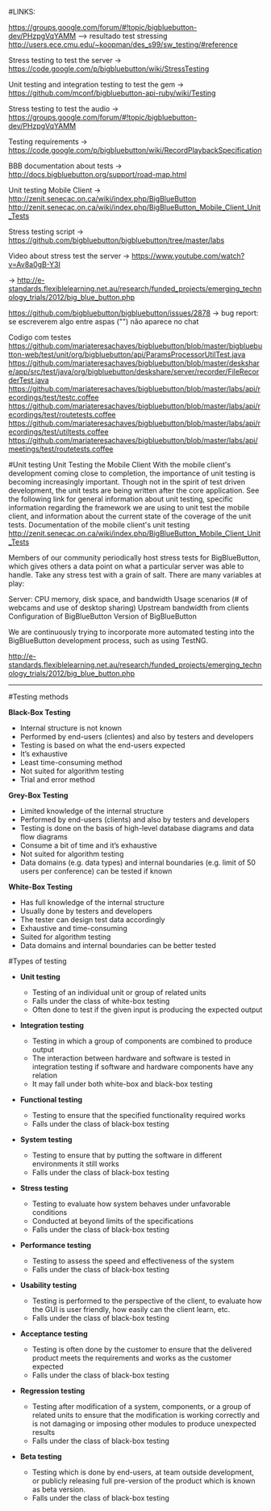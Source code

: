 #LINKS:

https://groups.google.com/forum/#!topic/bigbluebutton-dev/PHzpgVqYAMM    --> resultado test stressing
http://users.ece.cmu.edu/~koopman/des_s99/sw_testing/#reference 

Stress testing to test the server -> https://code.google.com/p/bigbluebutton/wiki/StressTesting

Unit testing and integration testing to test the gem -> https://github.com/mconf/bigbluebutton-api-ruby/wiki/Testing

Stress testing to test the audio -> https://groups.google.com/forum/#!topic/bigbluebutton-dev/PHzpgVqYAMM

Testing requirements -> https://code.google.com/p/bigbluebutton/wiki/RecordPlaybackSpecification

BBB documentation about tests -> http://docs.bigbluebutton.org/support/road-map.html

Unit testing Mobile Client -> http://zenit.senecac.on.ca/wiki/index.php/BigBlueButton http://zenit.senecac.on.ca/wiki/index.php/BigBlueButton_Mobile_Client_Unit_Tests

Stress testing script -> https://github.com/bigbluebutton/bigbluebutton/tree/master/labs

Video about stress test the server -> https://www.youtube.com/watch?v=Av8a0gB-Y3I

-> http://e-standards.flexiblelearning.net.au/research/funded_projects/emerging_technology_trials/2012/big_blue_button.php

https://github.com/bigbluebutton/bigbluebutton/issues/2878 -> bug report: se escreverem algo entre aspas ("") não aparece no chat

Codigo com testes
https://github.com/mariateresachaves/bigbluebutton/blob/master/bigbluebutton-web/test/unit/org/bigbluebutton/api/ParamsProcessorUtilTest.java
https://github.com/mariateresachaves/bigbluebutton/blob/master/deskshare/app/src/test/java/org/bigbluebutton/deskshare/server/recorder/FileRecorderTest.java
https://github.com/mariateresachaves/bigbluebutton/blob/master/labs/api/recordings/test/testc.coffee
https://github.com/mariateresachaves/bigbluebutton/blob/master/labs/api/recordings/test/routetests.coffee
https://github.com/mariateresachaves/bigbluebutton/blob/master/labs/api/recordings/test/utiltests.coffee
https://github.com/mariateresachaves/bigbluebutton/blob/master/labs/api/meetings/test/routetests.coffee

#Unit testing
Unit Testing the Mobile Client
With the mobile client's development coming close to completion, the importance of unit testing is becoming increasingly important. Though not in the spirit of test driven development, the unit tests are being written after the core application. See the following link for general information about unit testing, specific information regarding the framework we are using to unit test the mobile client, and information about the current state of the coverage of the unit tests.
Documentation of the mobile client's unit testing    
http://zenit.senecac.on.ca/wiki/index.php/BigBlueButton_Mobile_Client_Unit_Tests


Members of our community periodically host stress tests for BigBlueButton, which gives others a data point on what a particular server was able to handle. Take any stress test with a grain of salt. There are many variables at play:

Server: CPU memory, disk space, and bandwidth
Usage scenarios (# of webcams and use of desktop sharing)
Upstream bandwidth from clients
Configuration of BigBlueButton
Version of BigBlueButton


We are continuously trying to incorporate more automated testing into the BigBlueButton development process, such as using TestNG.


http://e-standards.flexiblelearning.net.au/research/funded_projects/emerging_technology_trials/2012/big_blue_button.php

------------------------------------------------------------

#Testing methods

**Black-Box Testing**

-	Internal structure is not known
-	Performed by end-users (clientes) and also by testers and developers
-	Testing is based on what the end-users expected
-	It’s exhaustive
- Least time-consuming method
-	Not suited for algorithm testing
- Trial and error method

**Grey-Box Testing**

-	Limited knowledge of the internal structure
-	Performed by end-users (clients) and also by testers and developers
-	Testing is done on the basis of high-level database diagrams and data flow diagrams
-	Consume a bit of time and it’s exhaustive
- Not suited for algorithm testing
-	Data domains (e.g. data types) and internal boundaries (e.g. limit of 50 users per conference) can be tested if known

**White-Box Testing**

-	Has full knowledge of the internal structure
-	Usually done by testers and developers
-	The tester can design test data accordingly
-	Exhaustive and time-consuming
- Suited for algorithm testing
-	Data domains and internal boundaries can be better tested

#Types of testing

-	**Unit testing**
	- Testing of an individual unit or group of related units
	- Falls under the class of white-box testing 
	- Often done to test if the given input is producing the expected output

-	**Integration testing**
	- Testing in which a group of components are combined to produce output
	- The interaction between hardware and software is tested in integration testing if software and hardware components have any relation
	- It may fall under both white-box and black-box testing 

-	**Functional testing**
	- Testing to ensure that the specified functionality required works
	- Falls under the class of black-box testing

-	**System testing**
	- Testing to ensure that by putting the software in different environments it still works
	- Falls under the class of black-box testing

-	**Stress testing**
	- Testing to evaluate how system behaves under unfavorable conditions
	- Conducted at beyond limits of the specifications
	- Falls under the class of black-box testing

-	**Performance testing**
	- Testing to assess the speed and effectiveness of the system
	- Falls under the class of black-box testing

-	**Usability testing**
	- Testing is performed to the perspective of the client, to evaluate how the GUI is user friendly, how easily can the client learn, etc.
	- Falls under the class of black-box testing

-	**Acceptance testing**
	- Testing is often done by the customer to ensure that the delivered product meets the requirements and works as the customer expected
	- Falls under the class of black-box testing

-	**Regression testing**
	- Testing after modification of a system, components, or a group of related units to ensure that the modification is working correctly and is not damaging or imposing other modules to produce unexpected results
	- Falls under the class of black-box testing

-	**Beta testing**
	- Testing which is done by end-users, at team outside development, or publicly releasing full pre-version of the product which is known as beta version. 
	- Falls under the class of black-box testing
